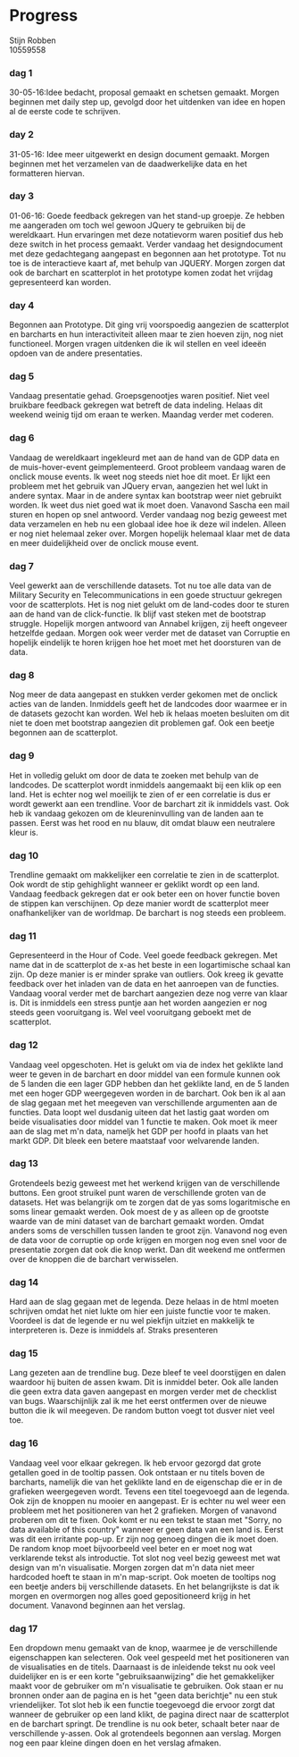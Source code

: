 # Progress
Stijn Robben
<br>
10559558
### dag 1
30-05-16:Idee bedacht, proposal gemaakt en schetsen gemaakt. Morgen beginnen met daily step up, gevolgd door het uitdenken van idee en hopen al de eerste code te schrijven.
<br>
### day 2
31-05-16: Idee meer uitgewerkt en design document gemaakt. Morgen beginnen met het verzamelen van de daadwerkelijke data en het formatteren hiervan.
<br>
### day 3
 01-06-16: Goede feedback gekregen van het stand-up groepje. Ze hebben me aangeraden om toch wel gewoon JQuery te gebruiken bij de wereldkaart. Hun ervaringen met deze notatievorm waren positief dus heb deze switch in het process gemaakt. Verder vandaag het designdocument met deze gedachtegang aangepast en begonnen aan het prototype. Tot nu toe is de interactieve kaart af, met behulp van JQUERY. Morgen zorgen dat ook de barchart en scatterplot in het prototype komen zodat het vrijdag gepresenteerd kan worden. 
<br>
### day 4
Begonnen aan Prototype. Dit ging vrij voorspoedig aangezien de scatterplot en barcharts en hun interactiviteit alleen maar te zien hoeven zijn, nog niet functioneel. Morgen vragen uitdenken die ik wil stellen en veel ideeën opdoen van de andere presentaties.
<br>
### dag 5
Vandaag presentatie gehad. Groepsgenootjes waren positief. Niet veel bruikbare feedback gekregen wat betreft de data indeling. Helaas dit weekend weinig tijd om eraan te werken. Maandag verder met coderen. 
<br>
### dag 6
Vandaag de wereldkaart ingekleurd met aan de hand van de GDP data en de muis-hover-event geimplementeerd. Groot probleem vandaag waren de onclick mouse events. Ik weet nog steeds niet hoe dit moet. Er lijkt een probleem met het gebruik van JQuery ervan, aangezien het wel lukt in andere syntax. Maar in de andere syntax kan bootstrap weer niet gebruikt worden. Ik weet dus niet goed wat ik moet doen. Vanavond Sascha een mail sturen en hopen op snel antwoord. Verder vandaag nog bezig geweest met data verzamelen en heb nu een globaal idee hoe ik deze wil indelen. Alleen er nog niet helemaal zeker over. Morgen hopelijk helemaal klaar met de data en meer duidelijkheid over de onclick mouse event.
<br> 
### dag 7
Veel gewerkt aan de verschillende datasets. Tot nu toe alle data van de Military Security en Telecommunications in een goede structuur gekregen voor de scatterplots. Het is nog niet gelukt om de land-codes door te sturen aan de hand van de click-functie. Ik blijf vast steken met de bootstrap struggle. Hopelijk morgen antwoord van Annabel krijgen, zij heeft ongeveer hetzelfde gedaan. Morgen ook weer verder met de dataset van Corruptie en hopelijk eindelijk te horen krijgen hoe het moet met het doorsturen van de data.
<br>
### dag 8
Nog meer de data aangepast en stukken verder gekomen met de onclick acties van de landen. Inmiddels geeft het de landcodes door waarmee er in de datasets gezocht kan worden. Wel heb ik helaas moeten besluiten om dit niet te doen met bootstrap aangezien dit problemen gaf. Ook een beetje begonnen aan de scatterplot.
<br>
### dag 9
Het in volledig gelukt om door de data te zoeken met behulp van de landcodes. De scatterplot wordt inmiddels aangemaakt bij een klik op een land. Het is echter nog wel moeilijk te zien of er een correlatie is dus er wordt gewerkt aan een trendline. Voor de barchart zit ik inmiddels vast. Ook heb ik vandaag gekozen om de kleureninvulling van de landen aan te passen. Eerst was het rood en nu blauw, dit omdat blauw een neutralere kleur is. 
<br>
### dag 10
Trendline gemaakt om makkelijker een correlatie te zien in de scatterplot. Ook wordt de stip gehighlight wanneer er geklikt wordt op een land. Vandaag feedback gekregen dat er ook beter een on hover functie boven de stippen kan verschijnen. Op deze manier wordt de scatterplot meer onafhankelijker van de worldmap. De barchart is nog steeds een probleem. 
<br>
### dag 11
Gepresenteerd in the Hour of Code. Veel goede feedback gekregen. Met name dat in de scatterplot de x-as het beste in een logartimische schaal kan zijn. Op deze manier is er minder sprake van outliers. Ook kreeg ik gevatte feedback over het inladen van de data en het aanroepen van de functies. Vandaag vooral verder met de barchart aangezien deze nog verre van klaar is. Dit is inmiddels een stress puntje aan het worden aangezien er nog steeds geen vooruitgang is. Wel veel vooruitgang geboekt met de scatterplot. 
<br>
### dag 12
Vandaag veel opgeschoten. Het is gelukt om via de index het geklikte land weer te geven in de barchart en door middel van een formule kunnen ook de 5 landen die een lager GDP hebben dan het geklikte land, en de 5 landen met een hoger GDP weergegeven worden in de barchart. Ook ben ik al aan de slag gegaan met het meegeven van verschillende argumenten aan de functies. Data loopt wel dusdanig uiteen dat het lastig gaat worden om beide visualisaties door middel van 1 functie te maken. Ook moet ik meer aan de slag met m'n data, nameljk het GDP per hoofd in plaats van het markt GDP. Dit bleek een betere maatstaaf voor welvarende landen. 
<br>
### dag 13
Grotendeels bezig geweest met het werkend krijgen van de verschillende buttons. Een groot struikel punt waren de verschillende groten van de datasets. Het was belangrijk om te zorgen dat de yas soms logaritmische en soms linear gemaakt werden. Ook moest de y as alleen op de grootste waarde van de mini dataset van de barchart gemaakt worden. Omdat anders soms de verschillen tussen landen te groot zijn. Vanavond nog even de data voor de corruptie op orde krijgen en morgen nog even snel voor de presentatie zorgen dat ook die knop werkt. Dan dit weekend me ontfermen over de knoppen die de barchart verwisselen. 
<br>
### dag 14
Hard aan de slag gegaan met de legenda. Deze helaas in de html moeten schrijven omdat het niet lukte om hier een juiste functie voor te maken. Voordeel is dat de legende er nu wel piekfijn uitziet en makkelijk te interpreteren is. Deze is inmiddels af. Straks presenteren
<br>
### dag 15
Lang gezeten aan de trendline bug. Deze bleef te veel doorstijgen en dalen waardoor hij buiten de assen kwam. Dit is inmiddel beter. Ook alle landen die geen extra data gaven aangepast en morgen verder met de checklist van bugs. Waarschijnlijk zal ik me het eerst ontfermen over de nieuwe button die ik wil meegeven. De random button voegt tot dusver niet veel toe. 
<br>
### dag 16
Vandaag veel voor elkaar gekregen. Ik heb ervoor gezorgd dat grote getallen goed in de tooltip passen. Ook ontstaan er nu titels boven de barcharts, namelijk die van het geklikte land en de eigenschap die er in de grafieken weergegeven wordt. Tevens een titel toegevoegd aan de legenda. Ook zijn de knoppen nu mooier en aangepast. Er is echter nu wel weer een probleem met het positioneren van het 2 grafieken. Morgen of vanavond proberen om dit te fixen. Ook komt er nu een tekst te staan met "Sorry, no data available of this country" wanneer er geen data van een land is. Eerst was dit een irritante pop-up. Er zijn nog genoeg dingen die ik moet doen. De random knop moet bijvoorbeeld veel beter en er moet nog wat verklarende tekst als introductie. Tot slot nog veel bezig geweest met wat design van m'n visualisatie. Morgen zorgen dat m'n data niet meer hardcoded hoeft te staan in m'n map-script. Ook moeten de tooltips nog een beetje anders bij verschillende datasets. En het belangrijkste is dat ik morgen en overmorgen nog alles goed gepositioneerd krijg in het document. Vanavond beginnen aan het verslag. 
<br>
### dag 17
Een dropdown menu gemaakt van de knop, waarmee je de verschillende eigenschappen kan selecteren. Ook veel gespeeld met het positioneren van de visualisaties en de titels. Daarnaast is de inleidende tekst nu ook veel duidelijker en is er een korte "gebruiksaanwijzing" die het gemakkelijker maakt voor de gebruiker om m'n visualisatie te gebruiken. Ook staan er nu bronnen onder aan de pagina en is het "geen data berichtje" nu een stuk vriendelijker. Tot slot heb ik een functie toegevoegd die ervoor zorgt dat wanneer de gebruiker op een land klikt, de pagina direct naar de scatterplot en de barchart springt. De trendline is nu ook beter, schaalt beter naar de verschillende y-assen. Ook al grotendeels begonnen aan verslag. Morgen nog een paar kleine dingen doen en het verslag afmaken. 





